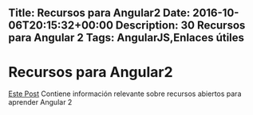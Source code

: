 Title: Recursos para Angular2
Date: 2016-10-06T20:15:32+00:00
Description: 30 Recursos para Angular 2
Tags: AngularJS,Enlaces útiles
---
# Recursos para Angular2

[Este Post](http://tutorialzine.com/2016/09/30-learning-resources-for-mastering-angular-2/) Contiene información relevante sobre recursos abiertos para aprender Angular 2